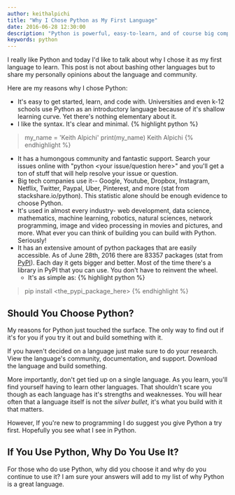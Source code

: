 ```yaml
---
author: keithalpichi
title: "Why I Chose Python as My First Language"
date: 2016-06-28 12:30:00
description: "Python is powerful, easy-to-learn, and of course big companies use it too"
keywords: python
---
```


I really like Python and today I'd like to talk about why I chose it as my first language to learn. This post is not about bashing other languages but to share my personally opinions about the language and community.

Here are my reasons why I chose Python:

- It's easy to get started, learn, and code with. Universities and even k-12 schools use Python as an introductory language because of it's shallow learning curve. Yet there's nothing elementary about it.
- I like the syntax. It's clear and minimal.
  {% highlight python %}
> my_name = 'Keith Alpichi'
> print(my_name)
> Keith Alpichi
  {% endhighlight %}
- It has a humongous community and fantastic support. Search your issues online with "python <your issue/question here>" and you'll get a ton of stuff that will help resolve your issue or question.
- Big tech companies use it-- Google, Youtube, Dropbox, Instagram, Netflix, Twitter, Paypal, Uber, Pinterest, and more (stat from stackshare.io/python). This statistic alone should be enough evidence to choose Python.
- It's used in almost every industry- web development, data science, mathematics, machine learning, robotics, natural sciences, network programming, image and video processing in movies and pictures, and more. What ever you can think of building you can build with Python. Seriously!
- It has an extensive amount of python packages that are easily accessible. As of June 28th, 2016 there are 83357 packages (stat from [PyPI](https://pypi.python.org/pypi)). Each day it gets bigger and better. Most of the time there's a library in PyPI that you can use. You don't have to reinvent the wheel.
  - It's as simple as:
  {% highlight python %}
> pip install <the_pypi_package_here>
  {% endhighlight %}

## Should You Choose Python?

My reasons for Python just touched the surface. The only way to find out if it's for you if you try it out and build something with it.

If you haven't decided on a language just make sure to do your research.
View the language's community, documentation, and support. Download the language and build something.

More importantly, don't get tied up on a single language. As you learn, you'll find yourself having to learn other languages. That shouldn't scare you though as each language has it's strengths and weaknesses. You will hear often that a language itself is not the *silver bullet*, it's what you build with it that matters.

However, If you're new to programming I do suggest you give Python a try first. Hopefully you see what I see in Python.

## If You Use Python, Why Do You Use It?

For those who do use Python, why did you choose it and why do you continue to use it? I am sure your answers will add to my list of why Python is a great language.
